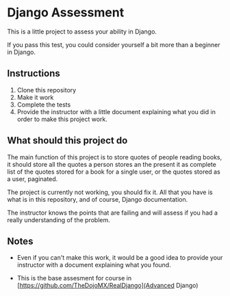# Django Assessment

This is a little project to assess your ability in Django.


If you pass this test, you could consider yourself a bit more than
a beginner in Django.


## Instructions

1. Clone this repository
2. Make it work
3. Complete the tests
4. Provide the instructor with a little document explaining 
what you did in order to make this project work.


## What should this project do

The main function of this project is to store quotes of people reading books, it should store
all the quotes a person stores an the present it as complete list of the 
quotes stored for a book for a single user, or the quotes stored as a user, paginated.

The project is currently not working, you should fix it. All that you have is what is in this repository,
and of course, Django documentation.

The instructor knows the points that are failing and will assess if you had a really understanding of the problem.

## Notes

* Even if you can't make this work, it would be a good idea to provide your instructor with a document
explaining what you found.

* This is the base assesment for course in [https://github.com/TheDojoMX/RealDjango](Advanced Django)